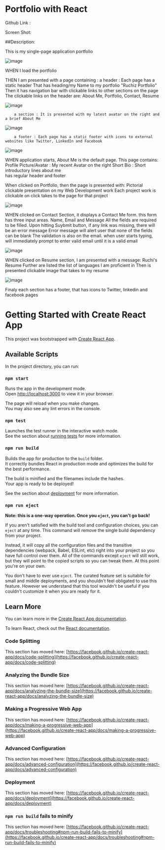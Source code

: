 # Portfolio with React

Github Link :

Screen Shot:

##Description:

This is my single-page application portfolio

![image](https://github.com/ruchiagarwal26/ruchi_react_portfolio/assets/115508901/b756ffbc-888c-4bb5-bf4d-257fe8dd443a)

WHEN I load the portfolio

THEN I am presented with a page containing :
        a header : Each page has a static header 
                   That has heading/my Name to my portfolio "Ruchiz Portfolio"
                   Then it has navigation bar with clickable links to other sections on the page 
                   The clickable links on the header are: About Me, Portfolio, Contact, Resume
                   
 ![image](https://github.com/ruchiagarwal26/ruchi_react_portfolio/assets/115508901/1bf0c6ee-5cf8-4826-a51c-5473d39d90f6)
            
                   
        a section : It is presented with my latest avatar on the right and a brief About Me
        
 ![image](https://github.com/ruchiagarwal26/ruchi_react_portfolio/assets/115508901/d2643546-775d-4245-a673-8a3694ce68c3)
        
        a footer : Each page has a static footer with icons to external websites like Twitter, LinkedIn and Facebook
        
 ![image](https://github.com/ruchiagarwal26/ruchi_react_portfolio/assets/115508901/415bc412-2d97-4553-858d-cb308cf621f8)


WHEN application starts, About Me is the default page. This page contains:
        Profile Picture/Avatar : My recent Avatar on the right
        Short Bio : Short introductory lines about me  
        has regular header and footer    

When clicked on Portfolio, then the page is presented with:
        Pictorial clickable presentation on my Web Development work
        Each project work is clickable 
        on click takes to the page for that project
        
![image](https://github.com/ruchiagarwal26/ruchi_react_portfolio/assets/115508901/1e675957-c08e-4bfd-a5a7-ea8a7b347e86)


WHEN clicked on Contact Section, it displays a Contact Me form.
        this form has three input areas. Name, Email and Message
        All the fields are required to be filled. 
        Upon hitting Suybmit button, if any link was missing, there will be an error message
        Error message will alert user that none of the fields can be blank
        The validation is also on the email. 
        when user starts typing, will immediately prompt to enter valid email until it is a valid email
        
![image](https://github.com/ruchiagarwal26/ruchi_react_portfolio/assets/115508901/e68e35cb-f3c3-480d-9c9c-a43ca1654600)
  
        
WHEN clicked on Resume section, I am presented with a message:
        Ruchi's Resume
        Further are listed the list of languages I am proficient in
        Then is presented clickable image that takes to my resume
        
![image](https://github.com/ruchiagarwal26/ruchi_react_portfolio/assets/115508901/647f33f4-8447-451e-8ef0-eef8c67db03c)


Finaly each section has a footer, that has icons to Twitter, linkedin and facebook pages


# Getting Started with Create React App

This project was bootstrapped with [Create React App](https://github.com/facebook/create-react-app).

## Available Scripts

In the project directory, you can run:

### `npm start`

Runs the app in the development mode.\
Open [http://localhost:3000](http://localhost:3000) to view it in your browser.

The page will reload when you make changes.\
You may also see any lint errors in the console.

### `npm test`

Launches the test runner in the interactive watch mode.\
See the section about [running tests](https://facebook.github.io/create-react-app/docs/running-tests) for more information.

### `npm run build`

Builds the app for production to the `build` folder.\
It correctly bundles React in production mode and optimizes the build for the best performance.

The build is minified and the filenames include the hashes.\
Your app is ready to be deployed!

See the section about [deployment](https://facebook.github.io/create-react-app/docs/deployment) for more information.

### `npm run eject`

**Note: this is a one-way operation. Once you `eject`, you can't go back!**

If you aren't satisfied with the build tool and configuration choices, you can `eject` at any time. This command will remove the single build dependency from your project.

Instead, it will copy all the configuration files and the transitive dependencies (webpack, Babel, ESLint, etc) right into your project so you have full control over them. All of the commands except `eject` will still work, but they will point to the copied scripts so you can tweak them. At this point you're on your own.

You don't have to ever use `eject`. The curated feature set is suitable for small and middle deployments, and you shouldn't feel obligated to use this feature. However we understand that this tool wouldn't be useful if you couldn't customize it when you are ready for it.

## Learn More

You can learn more in the [Create React App documentation](https://facebook.github.io/create-react-app/docs/getting-started).

To learn React, check out the [React documentation](https://reactjs.org/).

### Code Splitting

This section has moved here: [https://facebook.github.io/create-react-app/docs/code-splitting](https://facebook.github.io/create-react-app/docs/code-splitting)

### Analyzing the Bundle Size

This section has moved here: [https://facebook.github.io/create-react-app/docs/analyzing-the-bundle-size](https://facebook.github.io/create-react-app/docs/analyzing-the-bundle-size)

### Making a Progressive Web App

This section has moved here: [https://facebook.github.io/create-react-app/docs/making-a-progressive-web-app](https://facebook.github.io/create-react-app/docs/making-a-progressive-web-app)

### Advanced Configuration

This section has moved here: [https://facebook.github.io/create-react-app/docs/advanced-configuration](https://facebook.github.io/create-react-app/docs/advanced-configuration)

### Deployment

This section has moved here: [https://facebook.github.io/create-react-app/docs/deployment](https://facebook.github.io/create-react-app/docs/deployment)

### `npm run build` fails to minify

This section has moved here: [https://facebook.github.io/create-react-app/docs/troubleshooting#npm-run-build-fails-to-minify](https://facebook.github.io/create-react-app/docs/troubleshooting#npm-run-build-fails-to-minify)
